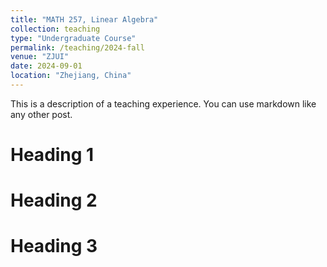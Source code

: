```yaml
---
title: "MATH 257, Linear Algebra"
collection: teaching
type: "Undergraduate Course"
permalink: /teaching/2024-fall
venue: "ZJUI"
date: 2024-09-01
location: "Zhejiang, China"
---
```


This is a description of a teaching experience. You can use markdown like any other post.

Heading 1
======

Heading 2
======

Heading 3
======
